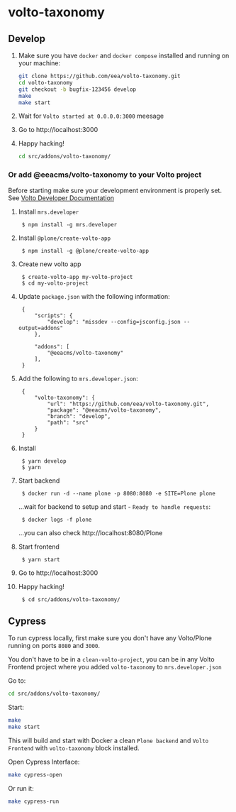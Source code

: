 # volto-taxonomy

## Develop

1. Make sure you have `docker` and `docker compose` installed and running on your machine:

    ```Bash
    git clone https://github.com/eea/volto-taxonomy.git
    cd volto-taxonomy
    git checkout -b bugfix-123456 develop
    make
    make start
    ```

1. Wait for `Volto started at 0.0.0.0:3000` meesage

1. Go to http://localhost:3000

1.  Happy hacking!

    ```Bash
    cd src/addons/volto-taxonomy/
    ```

### Or add @eeacms/volto-taxonomy to your Volto project

Before starting make sure your development environment is properly set. See [Volto Developer Documentation](https://docs.voltocms.com/getting-started/install/)

1. Install `mrs.developer`

        $ npm install -g mrs.developer

1. Install `@plone/create-volto-app`

        $ npm install -g @plone/create-volto-app

1. Create new volto app

        $ create-volto-app my-volto-project
        $ cd my-volto-project

1. Update `package.json` with the following information:

        {
            "scripts": {
                "develop": "missdev --config=jsconfig.json --output=addons"
            },

            "addons": [
                "@eeacms/volto-taxonomy"
            ],
        }

1. Add the following to `mrs.developer.json`:

        {
            "volto-taxonomy": {
                "url": "https://github.com/eea/volto-taxonomy.git",
                "package": "@eeacms/volto-taxonomy",
                "branch": "develop",
                "path": "src"
            }
        }

1. Install

        $ yarn develop
        $ yarn

1. Start backend

        $ docker run -d --name plone -p 8080:8080 -e SITE=Plone plone

    ...wait for backend to setup and start - `Ready to handle requests`:

        $ docker logs -f plone

    ...you can also check http://localhost:8080/Plone

1. Start frontend

        $ yarn start

1. Go to http://localhost:3000

1. Happy hacking!

        $ cd src/addons/volto-taxonomy/

## Cypress

To run cypress locally, first make sure you don't have any Volto/Plone running on ports `8080` and `3000`.

You don't have to be in a `clean-volto-project`, you can be in any Volto Frontend
project where you added `volto-taxonomy` to `mrs.developer.json`

Go to:

  ```BASH
  cd src/addons/volto-taxonomy/
  ```

Start:

  ```Bash
  make
  make start
  ```

This will build and start with Docker a clean `Plone backend` and `Volto Frontend` with `volto-taxonomy` block installed.

Open Cypress Interface:

  ```Bash
  make cypress-open
  ```

Or run it:

  ```Bash
  make cypress-run
  ```
